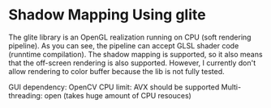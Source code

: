# Shadow Mapping Using glite

The glite library is an OpenGL realization running on CPU (soft rendering pipeline).
As you can see, the pipeline can accept GLSL shader code (runntime compilation).
The shadow mapping is supported, so it also means that the off-screen rendering is also supported.
However, I currently don't allow rendering to color buffer because the lib is not fully tested.

GUI dependency: OpenCV
CPU limit: AVX should be supported
Multi-threading: open (takes huge amount of CPU resouces)